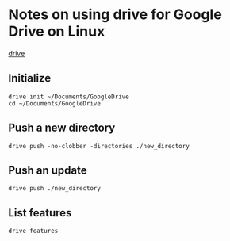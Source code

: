 # Notes on using drive for Google Drive on Linux

[drive](https://github.com/odeke-em/drive)

## Initialize

```shell
drive init ~/Documents/GoogleDrive
cd ~/Documents/GoogleDrive
```


## Push a new directory

```shell
drive push -no-clobber -directories ./new_directory
```


## Push an update

```shell
drive push ./new_directory
```


## List features

```shell
drive features
```
